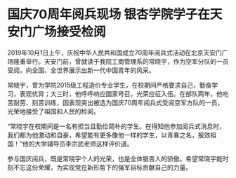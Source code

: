# 国庆70周年阅兵现场 银杏学院学子在天安门广场接受检阅

2019年10月1日上午，庆祝中华人民共和国成立70周年阅兵式活动在北京天安门广场隆重举行。天安门前，曾就读于我院工商管理系的常晓宇，作为空军分队的一员受阅，向全国、全世界展示出新一代中国青年的风采。

常晓宇，曾为学院2015级工程造价专业学生，在校期间严格要求自己，勤奋学习，表现优异；大三时，他呼呼响应国家号召，光荣应征入伍。在部队两年，他吃苦耐劳、刻苦训练，因表现突出被选为国庆70周年阅兵式受阅空军方队的一员，光荣地接受了祖国和人民的检阅。

“常晓宇在校期间是一名有担当且勤俭简朴的学生。在得知他参加阅兵式消息时，我们都为他激动和自豪，希望能有更多像他一样的学生，以青春之名，报效祖国！”他的大学辅导员李宗武老师这样评价道。

参与国庆阅兵，既是常晓宇个人的光荣，也是全体银杏人的骄傲。希望常晓宇能时刻不忘这份荣耀，为实现党在新形势下的强军目标贡献自己的力量。